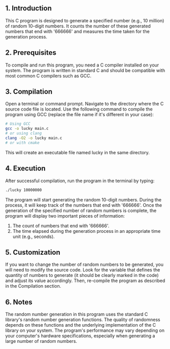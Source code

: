 ## 1. Introduction

This C program is designed to generate a specified number (e.g., 10 million) of random 10-digit numbers. It counts the number of these generated numbers that end with '666666' and measures the time taken for the generation process.

## 2. Prerequisites

To compile and run this program, you need a C compiler installed on your system. The program is written in standard C and should be compatible with most common C compilers such as GCC.

## 3. Compilation

Open a terminal or command prompt.
Navigate to the directory where the C source code file is located.
Use the following command to compile the program using GCC (replace the file name if it's different in your case):

```sh
# Using GCC
gcc -o lucky main.c
# or using clang
clang -O2 -o lucky main.c
# or with cmake
```

This will create an executable file named lucky in the same directory.

## 4. Execution

After successful compilation, run the program in the terminal by typing:

```sh
./lucky 10000000
```

The program will start generating the random 10-digit numbers. During the process, it will keep track of the numbers that end with '666666'.
Once the generation of the specified number of random numbers is complete, the program will display two important pieces of information:

1. The count of numbers that end with '666666'.
2. The time elapsed during the generation process in an appropriate time unit (e.g., seconds).

## 5. Customization

If you want to change the number of random numbers to be generated, you will need to modify the source code. Look for the variable that defines the quantity of numbers to generate (it should be clearly marked in the code) and adjust its value accordingly. Then, re-compile the program as described in the Compilation section.

## 6. Notes

The random number generation in this program uses the standard C library's random number generation functions. The quality of randomness depends on these functions and the underlying implementation of the C library on your system.
The program's performance may vary depending on your computer's hardware specifications, especially when generating a large number of random numbers.